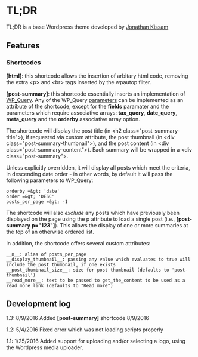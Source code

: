 # TL;DR

TL;DR is a base Wordpress theme developed by [Jonathan Kissam](http://jonathankissam.com)

## Features

### Shortcodes

__[html]__: this shortcode allows the insertion of arbitary html code, removing the extra &lt;p&gt; and &lt;br&gt; tags inserted by the wpautop filter.

__[post-summary]__: this shortcode essentially inserts an implementation of [WP_Query](https://codex.wordpress.org/Class_Reference/WP_Query). Any of the WP_Query [parameters](https://codex.wordpress.org/Class_Reference/WP_Query#Parameters) can be implemented as an attribute of the shortcode, except for the __fields__ paramater and the parameters which require associative arrays: __tax_query__, __date_query__, __meta_query__ and the __orderby__ associative array option.

The shortcode will display the post title (in &lt;h2 class="post-summary-title"&gt;), if requested via custom attribute, the post thumbnail (in &lt;div class="post-summary-thumbnail"&gt;), and the post content (in &lt;div class="post-summary-content"&gt;). Each summary will be wrapped in a &lt;div class="post-summary"&gt;.

Unless explicitly overridden, it will display all posts which meet the criteria, in descending date order - in other words, by default it will pass the following parameters to WP_Query:

	orderby =&gt; 'date'
	order =&gt; 'DESC'
	posts_per_page =&gt; -1

The shortcode will also _exclude_ any posts which have previously been displayed on the page using the p attribute to load a single post (i.e., __[post-summary p="123"]__). This allows the display of one or more summaries at the top of an otherwise ordered list.

In addition, the shortcode offers several custom attributes:

	__n__: alias of posts_per_page
	__display_thumbnail__: passing any value which evaluates to true will include the post thumbnail, if one exists
	__post_thumbnail_size__: size for post thumbnail (defaults to 'post-thumbnail')
	__read_more__: text to be passed to get_the_content to be used as a read more link (defaults to "Read more")

## Development log

1.3: 8/9/2016 Added __[post-summary]__ shortcode 8/9/2016

1.2: 5/4/2016 Fixed error which was not loading scripts properly 

1.1: 1/25/2016 Added support for uploading and/or selecting a logo, using the Wordpress media uploader. 
